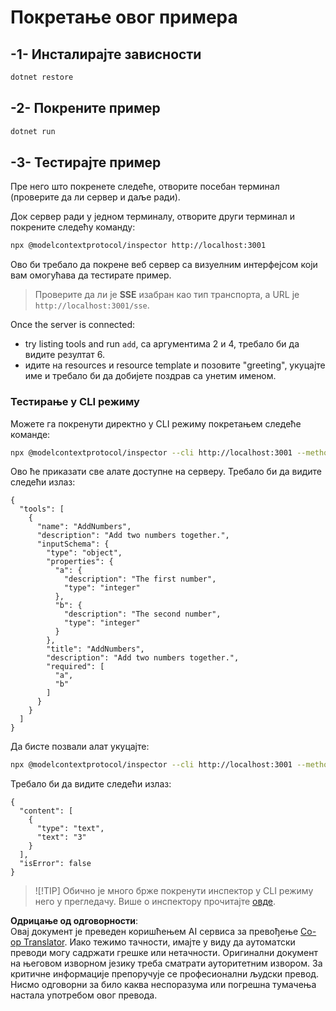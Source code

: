 <!--
CO_OP_TRANSLATOR_METADATA:
{
  "original_hash": "2a58caa6e11faa09470b7f81e6729652",
  "translation_date": "2025-06-18T06:09:31+00:00",
  "source_file": "03-GettingStarted/05-sse-server/solution/dotnet/README.md",
  "language_code": "sr"
}
-->
# Покретање овог примера

## -1- Инсталирајте зависности

```bash
dotnet restore
```

## -2- Покрените пример

```bash
dotnet run
```

## -3- Тестирајте пример

Пре него што покренете следеће, отворите посебан терминал (проверите да ли сервер и даље ради).

Док сервер ради у једном терминалу, отворите други терминал и покрените следећу команду:

```bash
npx @modelcontextprotocol/inspector http://localhost:3001
```

Ово би требало да покрене веб сервер са визуелним интерфејсом који вам омогућава да тестирате пример.

> Проверите да ли је **SSE** изабран као тип транспорта, а URL је `http://localhost:3001/sse`.

Once the server is connected: 

- try listing tools and run `add`, са аргументима 2 и 4, требало би да видите резултат 6.
- идите на resources и resource template и позовите "greeting", укуцајте име и требало би да добијете поздрав са унетим именом.

### Тестирање у CLI режиму

Можете га покренути директно у CLI режиму покретањем следеће команде:

```bash 
npx @modelcontextprotocol/inspector --cli http://localhost:3001 --method tools/list
```

Ово ће приказати све алате доступне на серверу. Требало би да видите следећи излаз:

```text
{
  "tools": [
    {
      "name": "AddNumbers",
      "description": "Add two numbers together.",
      "inputSchema": {
        "type": "object",
        "properties": {
          "a": {
            "description": "The first number",
            "type": "integer"
          },
          "b": {
            "description": "The second number",
            "type": "integer"
          }
        },
        "title": "AddNumbers",
        "description": "Add two numbers together.",
        "required": [
          "a",
          "b"
        ]
      }
    }
  ]
}
```

Да бисте позвали алат укуцајте:

```bash
npx @modelcontextprotocol/inspector --cli http://localhost:3001 --method tools/call --tool-name AddNumbers --tool-arg a=1 --tool-arg b=2
```

Требало би да видите следећи излаз:

```text
{
  "content": [
    {
      "type": "text",
      "text": "3"
    }
  ],
  "isError": false
}
```

> ![!TIP]
> Обично је много брже покренути инспектор у CLI режиму него у прегледачу.
> Више о инспектору прочитајте [овде](https://github.com/modelcontextprotocol/inspector).

**Одрицање од одговорности**:  
Овај документ је преведен коришћењем AI сервиса за превођење [Co-op Translator](https://github.com/Azure/co-op-translator). Иако тежимо тачности, имајте у виду да аутоматски преводи могу садржати грешке или нетачности. Оригинални документ на његовом изворном језику треба сматрати ауторитетним извором. За критичне информације препоручује се професионални људски превод. Нисмо одговорни за било каква неспоразума или погрешна тумачења настала употребом овог превода.
